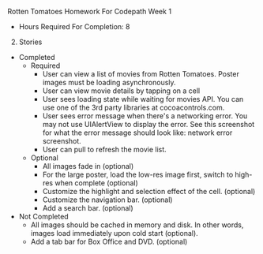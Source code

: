 Rotten Tomatoes Homework For Codepath Week 1



- Hours Required For Completion: 8
2. Stories
  * Completed
    * Required
      * User can view a list of movies from Rotten Tomatoes. Poster images must be loading asynchronously.
      * User can view movie details by tapping on a cell
      * User sees loading state while waiting for movies API. You can use one of the 3rd party libraries at cocoacontrols.com.
      * User sees error message when there's a networking error. You may not use UIAlertView to display the error. See this screenshot for what the error message should look like: network error screenshot.
      * User can pull to refresh the movie list. 
    * Optional
      * All images fade in (optional)
      * For the large poster, load the low-res image first, switch to high-res when complete (optional)		
      * Customize the highlight and selection effect of the cell. (optional)
      * Customize the navigation bar. (optional)	
      * Add a search bar. (optional)
  * Not Completed
    * All images should be cached in memory and disk. In other words, images load immediately upon cold start (optional).
    * Add a tab bar for Box Office and DVD. (optional) 


